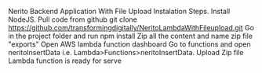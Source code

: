Nerito Backend Application With File Upload
Instalation Steps.
Install NodeJS.
Pull code from github git clone https://github.com/transformingdigitally/NeritoLambdaWithFileupload.git
Go in the project folder and run npm install
Zip all the content and name zip file "exports"
Open AWS lambda function dashboard
Go to functions and open neritoInsertData  i.e. Lambda>Functions>neritoInsertData.
Upload Zip file
Lambda function is ready for serve